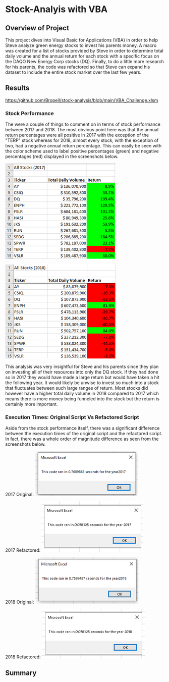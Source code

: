 # Stock-Analyis with VBA 

## Overview of Project
This project dives into Visual Basic for Applications (VBA) in order to help Steve analyze green energy stocks to invest his parents money. A macro was created for a list of stocks provided by Steve in order to determine total daily volume and the annual return for each stock with a specific focus on the DAQO New Energy Corp stocks (DQ). Finally, to do a little more research for his parents, the code was refactored so that Steve can expand his dataset to include the entire stock market over the last few years. 
## Results
https://github.com/Bropell/stock-analysis/blob/main/VBA_Challenge.xlsm
### Stock Performance
The were a couple of things to comment on in terms of stock performance between 2017 and 2018. The most obvious point here was that the annual return percentages were all positive in 2017 with the exception of the "TERP" stock whereas for 2018, almost every stock, with the exception of two, had a negative annual return percentage. This can easily be seen with the color scheme used to label positive percentages (green) and negative percentages (red) displayed in the screenshots below. 

![alt text](https://github.com/Bropell/stock-analysis/blob/main/Resources/All_Stocks_2017.png)


![alt text](https://github.com/Bropell/stock-analysis/blob/main/Resources/All_Stocks_2018.png)


This analysis was very insightful for Steve and his parents since they plan on investing all of their resources into only the DQ stock. If they had done so in 2017 they would have made a large return but would have taken a hit the following year. It would likely be unwise to invest so much into a stock that fluctuates between such large ranges of return. Most stocks did however have a higher total daily volume in 2018 compared to 2017 which means there is more money being funneled into the stock but the return is certainly more important.
### Execution Times: Original Script Vs Refactored Script
Aside from the stock performance itself, there was a significant difference between the execution times of the original script and the refactored script. In fact, there was a whole order of magnitude difference as seen from the screenshots below. 

2017 Original: ![alt text](https://github.com/Bropell/stock-analysis/blob/main/Resources/Original_Script_2017.png)

2017 Refactored: ![alt text](https://github.com/Bropell/stock-analysis/blob/main/Resources/VBA_Challenge_2017.png)

2018 Original: ![alt text](https://github.com/Bropell/stock-analysis/blob/main/Resources/Original_Script_2018.png)

2018 Refactored: ![alt text](https://github.com/Bropell/stock-analysis/blob/main/Resources/VBA_Challenge_2018.png)


## Summary